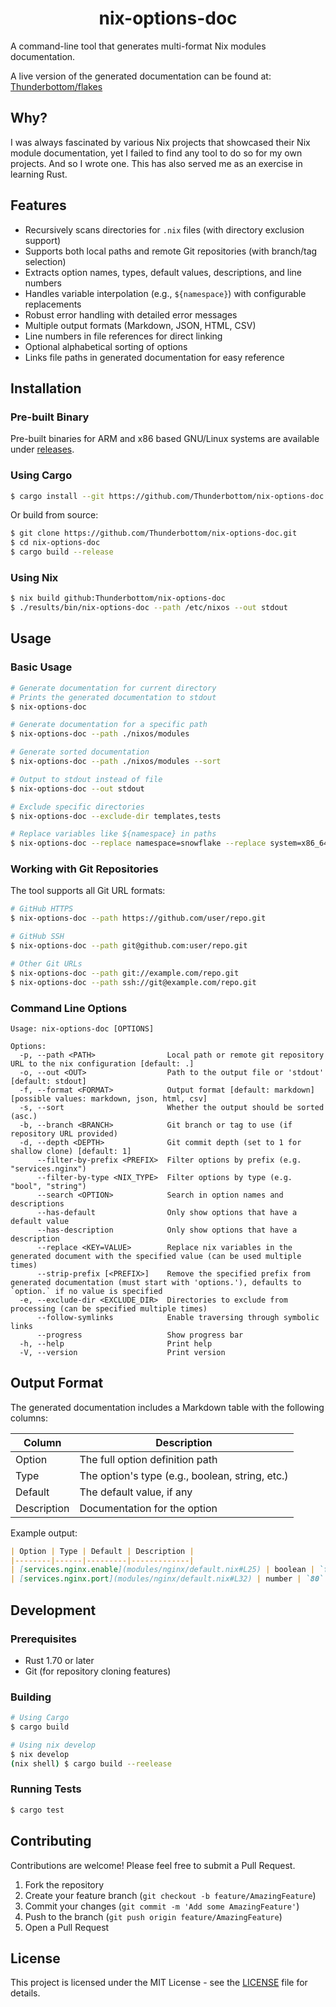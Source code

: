 <h1 align="center">nix-options-doc</h1>

A command-line tool that generates multi-format Nix modules documentation.

A live version of the generated documentation can be found at: [Thunderbottom/flakes](https://github.com/Thunderbottom/flakes/blob/main/options.md)

## Why?

I was always fascinated by various Nix projects that showcased their Nix module documentation, yet I failed to find any tool to do so for my own projects. And so I wrote one. This has also served me as an exercise in learning Rust.

## Features

- Recursively scans directories for `.nix` files (with directory exclusion support)
- Supports both local paths and remote Git repositories (with branch/tag selection)
- Extracts option names, types, default values, descriptions, and line numbers
- Handles variable interpolation (e.g., `${namespace}`) with configurable replacements
- Robust error handling with detailed error messages
- Multiple output formats (Markdown, JSON, HTML, CSV)
- Line numbers in file references for direct linking
- Optional alphabetical sorting of options
- Links file paths in generated documentation for easy reference

## Installation

### Pre-built Binary

Pre-built binaries for ARM and x86 based GNU/Linux systems are available under [releases](/releases).

### Using Cargo

```bash
$ cargo install --git https://github.com/Thunderbottom/nix-options-doc
```

Or build from source:

```bash
$ git clone https://github.com/Thunderbottom/nix-options-doc.git
$ cd nix-options-doc
$ cargo build --release
```

### Using Nix

```bash
$ nix build github:Thunderbottom/nix-options-doc
$ ./results/bin/nix-options-doc --path /etc/nixos --out stdout  
```

## Usage

### Basic Usage

```bash
# Generate documentation for current directory
# Prints the generated documentation to stdout
$ nix-options-doc

# Generate documentation for a specific path
$ nix-options-doc --path ./nixos/modules

# Generate sorted documentation
$ nix-options-doc --path ./nixos/modules --sort

# Output to stdout instead of file
$ nix-options-doc --out stdout

# Exclude specific directories
$ nix-options-doc --exclude-dir templates,tests

# Replace variables like ${namespace} in paths
$ nix-options-doc --replace namespace=snowflake --replace system=x86_64-linux
```

### Working with Git Repositories

The tool supports all Git URL formats:

```bash
# GitHub HTTPS
$ nix-options-doc --path https://github.com/user/repo.git

# GitHub SSH
$ nix-options-doc --path git@github.com:user/repo.git

# Other Git URLs
$ nix-options-doc --path git://example.com/repo.git
$ nix-options-doc --path ssh://git@example.com/repo.git
```

### Command Line Options

```
Usage: nix-options-doc [OPTIONS]

Options:
  -p, --path <PATH>                Local path or remote git repository URL to the nix configuration [default: .]
  -o, --out <OUT>                  Path to the output file or 'stdout' [default: stdout]
  -f, --format <FORMAT>            Output format [default: markdown] [possible values: markdown, json, html, csv]
  -s, --sort                       Whether the output should be sorted (asc.)
  -b, --branch <BRANCH>            Git branch or tag to use (if repository URL provided)
  -d, --depth <DEPTH>              Git commit depth (set to 1 for shallow clone) [default: 1]
      --filter-by-prefix <PREFIX>  Filter options by prefix (e.g. "services.nginx")
      --filter-by-type <NIX_TYPE>  Filter options by type (e.g. "bool", "string")
      --search <OPTION>            Search in option names and descriptions
      --has-default                Only show options that have a default value
      --has-description            Only show options that have a description
      --replace <KEY=VALUE>        Replace nix variables in the generated document with the specified value (can be used multiple times)
      --strip-prefix [<PREFIX>]    Remove the specified prefix from generated documentation (must start with 'options.'), defaults to `option.` if no value is specified
  -e, --exclude-dir <EXCLUDE_DIR>  Directories to exclude from processing (can be specified multiple times)
      --follow-symlinks            Enable traversing through symbolic links
      --progress                   Show progress bar
  -h, --help                       Print help
  -V, --version                    Print version
```

## Output Format

The generated documentation includes a Markdown table with the following columns:

| Column | Description |
|--------|-------------|
| Option | The full option definition path |
| Type | The option's type (e.g., boolean, string, etc.) |
| Default | The default value, if any |
| Description | Documentation for the option |

Example output:

```markdown
| Option | Type | Default | Description |
|--------|------|---------|-------------|
| [services.nginx.enable](modules/nginx/default.nix#L25) | boolean | `false` | Whether to enable nginx |
| [services.nginx.port](modules/nginx/default.nix#L32) | number | `80` | Port to listen on |
```

## Development

### Prerequisites

- Rust 1.70 or later
- Git (for repository cloning features)

### Building

```bash
# Using Cargo
$ cargo build

# Using nix develop
$ nix develop
(nix shell) $ cargo build --reelease
```

### Running Tests

```bash
$ cargo test
```

## Contributing

Contributions are welcome! Please feel free to submit a Pull Request.

1. Fork the repository
2. Create your feature branch (`git checkout -b feature/AmazingFeature`)
3. Commit your changes (`git commit -m 'Add some AmazingFeature'`)
4. Push to the branch (`git push origin feature/AmazingFeature`)
5. Open a Pull Request

## License

This project is licensed under the MIT License - see the [LICENSE](LICENSE) file for details.

